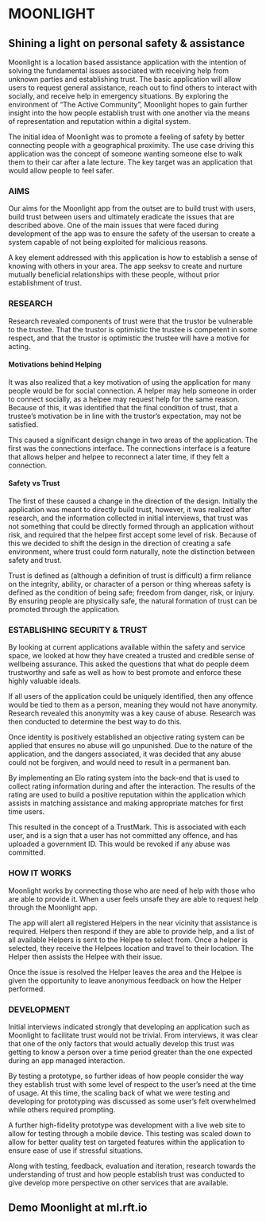 # MOONLIGHT

## Shining a light on personal safety & assistance
Moonlight is a location based assistance application with the intention of solving the fundamental issues associated with receiving help from unknown parties and establishing trust. The basic application will allow users to request general assistance, reach out to find others to interact with socially, and receive help in emergency situations. By exploring the environment of “The Active Community”, Moonlight hopes to gain further insight into the how people establish trust with one another via the means of representation and reputation within a digital system.

The initial idea of Moonlight was to promote a feeling of safety by better connecting people with a geographical proximity. The use case driving this application was the concept of someone wanting someone else to walk them to their car after a late lecture. The key target was an application that would allow people to feel safer.

### AIMS
Our aims for the Moonlight app from the outset are to build trust with users, build trust between users and ultimately eradicate the issues that are described above. One of the main issues that were faced during development of the app was to ensure the safety of the usersan to create a system capable of not being exploited for malicious reasons.

A key element addressed with this application is how to establish a sense of knowing with others in your area. The app seeksv to create and nurture mutually beneficial relationships with these people, without prior establishment of trust.

### RESEARCH
Research revealed components of trust were that the trustor be vulnerable to the trustee. That the trustor is optimistic the trustee is competent in some respect, and that the trustor is optimistic the trustee will have a motive for acting. 

#### Motivations behind Helping
It was also realized that a key motivation of using the application for many people would be for social connection. A helper may help someone in order to connect socially, as a helpee may request help for the same reason. Because of this, it was identified that the final condition of trust, that a trustee’s motivation be in line with the trustor’s expectation, may not be satisfied.

This caused a significant design change in two areas of the application. The first was the connections interface. The connections interface is a feature that allows helper and helpee to reconnect a later time, if they felt a connection.

#### Safety vs Trust
The first of these caused a change in the direction of the design. Initially the application was meant to directly build trust, however, it was realized after research, and the information collected in initial interviews, that trust was not something that could be directly formed through an application without risk, and required that the helpee first accept some level of risk. Because of this we decided to shift the design in the direction of creating a safe environment, where trust could form naturally, note the distinction between safety and trust.

Trust is defined as (although a definition of trust is difficult) a firm reliance on the integrity, ability, or character of a person or thing whereas safety is defined as the condition of being safe; freedom from danger, risk, or injury. By ensuring people are physically safe, the natural formation of trust can be promoted through the application.

### ESTABLISHING SECURITY & TRUST
By looking at current applications available within the safety and service space, we looked at how they have created a trusted and credible sense of wellbeing assurance. This asked the questions that what do people deem trustworthy and safe as well as how to best promote and enforce these highly valuable ideals.

If all users of the application could be uniquely identified, then any offence would be tied to them as a person, meaning they would not have anonymity. Research revealed this anonymity was a key cause of abuse. Research was then conducted to determine the best way to do this.

Once identity is positively established an objective rating system can be applied that ensures no abuse will go unpunished. Due to the nature of the application, and the dangers associated, it was decided that any abuse could not be forgiven, and would need to result in a permanent ban.

By implementing an Elo rating system into the back-end that is used to collect rating information during and after the interaction. The results of the rating are used to build a positive reputation within the application which assists in matching assistance and making appropriate matches for first time users.

This resulted in the concept of a TrustMark. This is associated with each user, and is a sign that a user has not committed any offence, and has uploaded a government ID. This would be revoked if any abuse was committed.

### HOW IT WORKS
Moonlight works by connecting those who are need of help with those who are able to provide it. When a user feels unsafe they are able to request help through the Moonlight app. 

The app will alert all registered Helpers in the near vicinity that assistance is required. Helpers then respond if they are able to provide help, and a list of all available Helpers is sent to the Helpee to select from. Once a helper is selected, they receive the Helpees location and travel to their location. The Helper then assists the Helpee with their issue. 

Once the issue is resolved the Helper leaves the area and the Helpee is given the opportunity to leave anonymous feedback on how the Helper performed.

### DEVELOPMENT
Initial interviews indicated strongly that developing an application such as Moonlight to facilitate trust would not be trivial. From interviews, it was clear that one of the only factors that would actually develop this trust was getting to know a person over a time period greater than the one expected during an app managed interaction. 

By testing a prototype, so further ideas of how people consider the way they establish trust with some level of respect to the user’s need at the time of usage. At this time, the scaling back of what we were testing and developing for prototyping was discussed as some user’s felt overwhelmed while others required prompting.

A further high-fidelity prototype was development with a live web site to allow for testing through a mobile device. This testing was scaled down to allow for better quality test on targeted features within the application to ensure ease of use if stressful situations.

Along with testing, feedback, evaluation and iteration, research towards the understanding of trust and how people establish trust was conducted to give develop more perspective on other services that are available.

## Demo Moonlight at ml.rft.io

